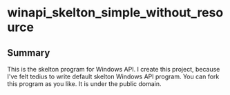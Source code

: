 # winapi_skelton_simple_without_resource

## Summary

This is the skelton program for Windows API.
I create this project, because I've felt tedius to write default skelton Windows API program.
You can fork this program as you like.
It is under the public domain.
